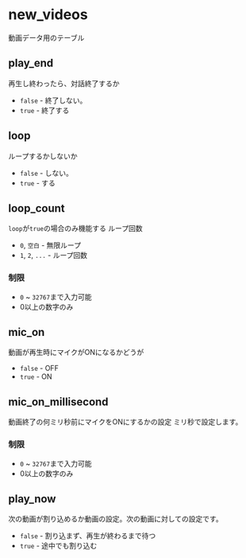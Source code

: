 # new_videos
動画データ用のテーブル
## play_end
再生し終わったら、対話終了するか  
- `false` - 終了しない。
- `true` - 終了する

## loop
ループするかしないか  
- `false` - しない。
- `true` - する

## loop_count
`loop`が`true`の場合のみ機能する
ループ回数

- `0`, `空白` - 無限ループ  
- `1`, `2`, `...` - ループ回数

### 制限
- `0` ~ `32767`まで入力可能
- 0以上の数字のみ

## mic_on
動画が再生時にマイクがONになるかどうが  
- `false` - OFF
- `true` - ON

## mic_on_millisecond
動画終了の何ミリ秒前にマイクをONにするかの設定
ミリ秒で設定します。

### 制限
- `0` ~ `32767`まで入力可能
- 0以上の数字のみ

## play_now
次の動画が割り込めるか動画の設定。次の動画に対しての設定です。
- `false` - 割り込まず、再生が終わるまで待つ
- `true` - 途中でも割り込む
